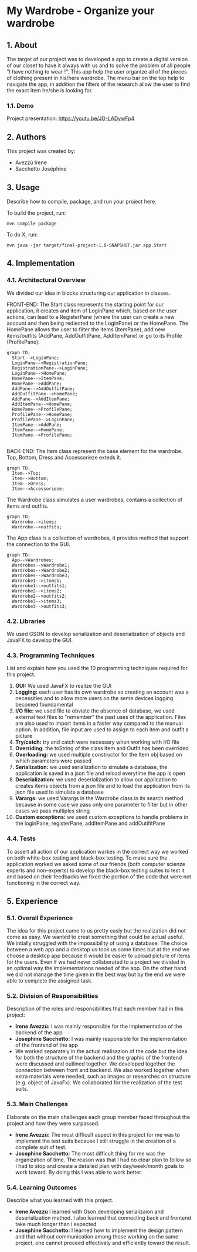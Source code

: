 # My Wardrobe - Organize your wardrobe

## 1. About

The target of our project was to developed a app to create a digital version of our closet to have it always with us and to solve the problem of all people "I have nothing to wear !". This app help the user organize all of the pieces of clothing present in his/hers wardrobe.
The menu bar on the top help to navigate the app, in addition the filters of the research allow the user to find the exact item he/she is looking for.

### 1.1. Demo

Project presentation: https://youtu.be/JO-LADywFp4

## 2. Authors

This project was created by:

* Avezzù Irene
* Sacchetto Joséphine

## 3. Usage

Describe how to compile, package, and run your project here.

To build the project, run:

```shell
mvn compile package
```

To do X, run:

```
mvn java -jar target/final-project-1.0-SNAPSHOT.jar app.Start

```


## 4. Implementation

### 4.1. Architectural Overview

We divided our idea in blocks structuring our application in classes.

FRONT-END:
The Start class represents the starting point for our application, it creates and item of LoginPane which, based on the user actions, can lead to a RegisterPane (where the user can create a new account and then being rediected to the LoginPane) or the HomePane. The HomePane allows the user to filter the items (ItemPane), add new items/outfits (AddPane, AddOutfitPane, AddItemPane) or go to its Profile (ProfilePane).

```mermaid
graph TD;
  Start-->LoginPane;
  LoginPane-->RegistrationPane;
  RegistrationPane-->LoginPane;
  LoginPane-->HomePane;
  HomePane-->ItemPane;
  HomePane-->AddPane;
  AddPane-->AddOutfitPane;
  AddOutfitPane-->HomePane;
  AddPane-->AddItemPane;
  AddItemPane-->HomePane;
  HomePane-->ProfilePane;
  ProfilePane-->HomePane;
  ProfilePane-->LoginPane;
  ItemPane-->AddPane;
  ItemPane-->HomePane;
  ItemPane-->ProfilePane;
  
```

BACK-END:
The Item class represent the base element for the wardrobe. Top, Bottom, Dress and Accessorieze exteds it.
```mermaid
graph TD;
  Item-->Top;
  Item-->Bottom;
  Item-->Dress;
  Item-->Accessorieze;
```
The Wardrobe class simulates a user wardrobes, contains a collection of items and outfits.
```mermaid
graph TD;
  Wardrobe-->items;
  Wardrobe-->outfits;
```
The App class is a collection of wardrobes, it provides method that support the connection to the GUI.
```mermaid
graph TD;
  App-->Wardrobes;
  Wardrobes-->Wardrobe1;
  Wardrobes-->Wardrobe2;
  Wardrobes-->Wardrobe3;
  Wardrobe1-->items1;
  Wardrobe1-->outfits1;
  Wardrobe2-->items2;
  Wardrobe2-->outfits2;
  Wardrobe3-->items3;
  Wardrobe3-->outfits3;
```

### 4.2. Libraries

We used GSON to develop serialization and deserialization of objects and JavaFX to develop the GUI.

### 4.3. Programming Techniques

List and explain how you used the 10 programming techniques required for this project.
1.   **GUI:** We used JavaFX to realize the GUI
2.   **Logging:** each user has its own wardrobe so creating an account was a necessities and to allow more users on the seme devices logging becomed foundamental
3.   **I/O file:** we used file to obviate the absence of database, we used external text files to "remember" the past uses of the application. Files are also used to import items in a faster way compared to the manual option. In addition, file input are used to assign to each item and outfit a picture
4.   **Try/catch:** try and catch were necessary when working with I/O file  
5.   **Overriding:** the toString of the class Item and Outfit has been overrided
6.   **Overloading:** we used multiple constructor for the Item obj based on which parameters were passed
7.   **Serialization:** we used serialization to simulate a database, the application is saved in a json file and reload everytime the app is open
8.   **Deserialization:** we used deserialization to allow our application to creates items objects from a json file and to load the application from its json file used to simulate a database
9.   **Varargs:** we used Varargs in the Wardrobe class in its search method because in some case we pass only one parameter to filter but in other cases we pass multiples string 
10.  **Custom exceptions:** we used custom exceptions to handle problems in the loginPane, registerPane, addItemPane and addOutifitPane

### 4.4. Tests

To assert all action of our application warkes in the correct way we worked on both white-box testing and black-box testing. To make sure the application worked we asked some of our friends (both computer scienze experts and non-experts) to develop the black-box testing suites to test it and based on their feedbacks we fixed the portion of the code that were not functioning in the correct way.

## 5. Experience

### 5.1. Overall Experience

The idea for this project came to us pretty easly but the realization did not come as easy. We wanted to creat something that could be actual useful. We intially struggled with the impossibility of using a database. The choice between a web app and a desktop us took us some times but at the end we choose a desktop app because it would be easier to upload picture of items for the users.
Even if we had never collaborated to a project we divided in an optimal way the implementations needed of the app. On the other hand we did not manage the time given in the best way but by the end we were able to complete the assigned task.

### 5.2. Division of Responsibilities

Description of the roles and responsibilities that each member had in this project:

- **Irene Avezzù:** I was mainly responsible for the implementation of the backend of the app
- **Josephine Sacchetto:** I was mainly responsible for the implementation of the frontend of the app
- We worked separately in the actual realisazion of the code but the idea for both the structure of the backend and the graphic of the frontend were discussed and outlined together. We developed together the connection between front and backend. We also worked together when extra materials were needed, such as images or researches on structure (e.g. object of JavaFx). We collaborated for the realization of the test suits.

### 5.3. Main Challenges

Elaborate on the main challenges each group member faced throughout the project and how they were surpassed.

- **Irene Avezzù:** The most difficult aspect in this project for me was to implement the test suits because I still struggle in the creation of a complete suit of test.
- **Josephine Sacchetto:** The most difficult thing for me was the organization of time. The reason was that I had no clear plan to follow so I had to stop and create a detailed plan with day/week/month goals to work toward. By doing this I was able to work better.

### 5.4. Learning Outcomes

Describe what you learned with this project.

- **Irene Avezzù** I learned with Gson developing serializaion and deserialization method. I also learned that connecting back and frontend take much longer than i expected
- **Josephine Sacchetto:** I learned how to implement the design pattern and that without communication among those working on the same project, one cannot proceed effectively and efficiently toward the result. 




